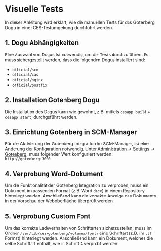 # Visuelle Tests

In dieser Anleitung wird erklärt, wie die manuellen Tests für das Gotenberg Dogu in einer CES-Testumgebung durchführt werden.

## 1. Dogu Abhängigkeiten

Eine Auswahl von Dogus ist notwendig, um die Tests durchzuführen.
Es muss sichergestellt werden, dass die folgenden Dogus installiert sind:

- `official/scm`
- `official/cas`
- `official/nginx`
- `official/postfix`

## 2. Installation Gotenberg Dogu

Die Installation des Dogus kann wie gewohnt, z.B. mittels `cesapp build` + `cesapp start`, durchgeführt werden.

## 3. Einrichtung Gotenberg in SCM-Manager

Für die Aktivierung der Gotenberg Integration im SCM-Manager, ist eine Änderung der Konfiguration notwendig.
Unter [Administration -> Settings -> Gotenberg](https://192.168.56.2/scm/admin/settings/gotenberg), muss folgender Wert konfiguriert werden: `http://gotenberg:3000`

## 4. Verprobung Word-Dokument

Um die Funktionalität der Gotenberg Integration zu verproben, muss ein Dokument im passenden Format (z.B. Word `docx`) in einem Repository hinterlegt werden.
Anschließend kann die korrekte Anzeige des Dokuments in der Vorschau der Weboberfläche überprüft werden.

## 5. Verprobung Custom Font

Um das korrekte Ladeverhalten von Schriftarten sicherzustellen, muss im Ordner `/var/lib/ces/gotenberg/volumes/fonts` eine Schriftart (z.B. im `ttf` Format) hinterlegt werden.
Anschließend kann ein Dokument, welches die selbe Schriftart enthält, wie in Schritt 4 verprobt werden.
